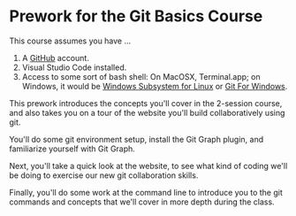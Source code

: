 # Prework for the Git Basics Course

This course assumes you have ...
1. A [GitHub](https://github.com) account.
1. Visual Studio Code installed.
1. Access to some sort of bash shell: On MacOSX, Terminal.app; on Windows, it would be [Windows Subsystem for Linux](https://learn.microsoft.com/en-us/windows/wsl/install) or [Git For Windows](https://gitforwindows.org/).


This prework introduces the concepts you'll cover in the 2-session course, and also takes you on a tour of the website you'll build collaboratively using git.

You'll do some git environment setup, install the Git Graph plugin, and familiarize yourself with Git Graph.

Next, you'll take a quick look at the website, to see what kind of coding we'll be doing to exercise our new git collaboration skills.

Finally, you'll do some work at the command line to introduce you to the git commands and concepts that we'll cover in more depth during the class.

